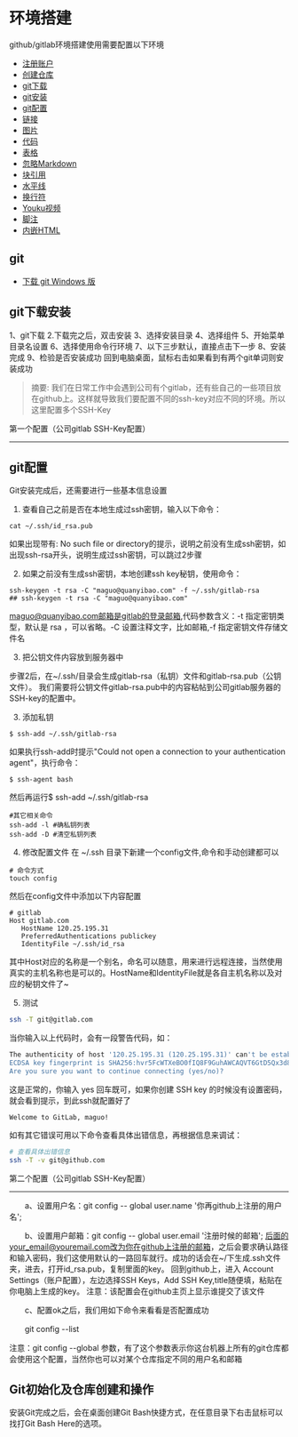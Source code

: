# 环境搭建

github/gitlab环境搭建使用需要配置以下环境
* [注册账户](#注册账户)
* [创建仓库](#创建仓库)
* [git下载](#git下载)
* [git安装](#git安装)
* [git配置](#git配置)
* [链接](#链接)
* [图片](#图片)
* [代码](#代码和语法高亮)
* [表格](#表格)
* [忽略Markdown](#反斜杠-忽略Markdown语法)
* [块引用](#块引用)
* [水平线](#水平线)
* [换行符](#换行符)
* [Youku视频](#Youku视频)
* [脚注](#脚注)
* [内嵌HTML](#内嵌HTML)

## git

* [下载 git Windows 版](https://git-scm.com/download/win)

## git下载安装
1、git下载
2.下载完之后，双击安装
3、选择安装目录
4、选择组件
5、开始菜单目录名设置
6、选择使用命令行环境
7、以下三步默认，直接点击下一步
8、安装完成
9、检验是否安装成功
回到电脑桌面，鼠标右击如果看到有两个git单词则安装成功

> 摘要: 我们在日常工作中会遇到公司有个gitlab，还有些自己的一些项目放在github上。这样就导致我们要配置不同的ssh-key对应不同的环境。所以这里配置多个SSH-Key

 
 第一个配置（公司gitlab SSH-Key配置）

 ***

## git配置
Git安装完成后，还需要进行一些基本信息设置

1. 查看自己之前是否在本地生成过ssh密钥，输入以下命令：

 ``` liunx
 cat ~/.ssh/id_rsa.pub
 ```
 如果出现带有: No such file or directory的提示，说明之前没有生成ssh密钥，如出现ssh-rsa开头，说明生成过ssh密钥，可以跳过2步骤
 
2. 如果之前没有生成ssh密钥，本地创建ssh key秘钥，使用命令：
 
 ``` liunx
 ssh-keygen -t rsa -C "maguo@quanyibao.com" -f ~/.ssh/gitlab-rsa
 ## ssh-keygen -t rsa -C "maguo@quanyibao.com"

 ```
 maguo@quanyibao.com邮箱是gitlab的登录邮箱,代码参数含义：-t 指定密钥类型，默认是 rsa ，可以省略。-C 设置注释文字，比如邮箱,-f 指定密钥文件存储文件名
 
3. 把公钥文件内容放到服务器中  
 
 步骤2后，在~/.ssh/目录会生成gitlab-rsa（私钥）文件和gitlab-rsa.pub（公钥文件）。 我们需要将公钥文件gitlab-rsa.pub中的内容粘帖到公司gitlab服务器的SSH-key的配置中。
 
3. 添加私钥
 
 ``` liunx
 $ ssh-add ~/.ssh/gitlab-rsa
```
如果执行ssh-add时提示"Could not open a connection to your authentication agent"，执行命令：

 ``` liunx
 $ ssh-agent bash

 ```
 然后再运行$ ssh-add ~/.ssh/gitlab-rsa

  ```
  #其它相关命令
  ssh-add -l #确私钥列表
  ssh-add -D #清空私钥列表

  ``` 
  
4. 修改配置文件
 在 ~/.ssh 目录下新建一个config文件,命令和手动创建都可以
 
 ```
 # 命令方式
 touch config
 ```

 然后在config文件中添加以下内容配置
 ```
 # gitlab
 Host gitlab.com
    HostName 120.25.195.31
    PreferredAuthentications publickey
    IdentityFile ~/.ssh/id_rsa
 ```

 其中Host对应的名称是一个别名，命名可以随意，用来进行远程连接，当然使用真实的主机名称也是可以的。HostName和IdentityFile就是各自主机名称以及对应的秘钥文件了~
 
5. 测试

``` bash
ssh -T git@gitlab.com

```
当你输入以上代码时，会有一段警告代码，如：


```bash
The authenticity of host '120.25.195.31 (120.25.195.31)' can't be established.
ECDSA key fingerprint is SHA256:hvr5FcWTXeBO0fIQ8F9GuhAWCAQVT6GtD5Qx3d8SNVE.
Are you sure you want to continue connecting (yes/no)?
```

这是正常的，你输入 yes 回车既可，如果你创建 SSH key 的时候没有设置密码，就会看到提示，到此ssh就配置好了

```
Welcome to GitLab, maguo!
```

如有其它错误可用以下命令查看具体出错信息，再根据信息来调试：

```bash
# 查看具体出错信息
ssh -T -v git@github.com
```

第二个配置（公司gitlab SSH-Key配置）
***



　　a、设置用户名：git  config -- global  user.name  '你再github上注册的用户名';

　　b、设置用户邮箱：git  config -- global  user.email  '注册时候的邮箱';
后面的your_email@youremail.com改为你在github上注册的邮箱，之后会要求确认路径和输入密码，我们这使用默认的一路回车就行。成功的话会在~/下生成.ssh文件夹，进去，打开id_rsa.pub，复制里面的key。
回到github上，进入 Account Settings（账户配置），左边选择SSH Keys，Add SSH Key,title随便填，粘贴在你电脑上生成的key。
注意：该配置会在github主页上显示谁提交了该文件

 　　c、配置ok之后，我们用如下命令来看看是否配置成功

　　git config --list

注意：git  config --global 参数，有了这个参数表示你这台机器上所有的git仓库都会使用这个配置，当然你也可以对某个仓库指定不同的用户名和邮箱

## Git初始化及仓库创建和操作


安装Git完成之后，会在桌面创建Git Bash快捷方式，在任意目录下右击鼠标可以找打Git Bash Here的选项。


